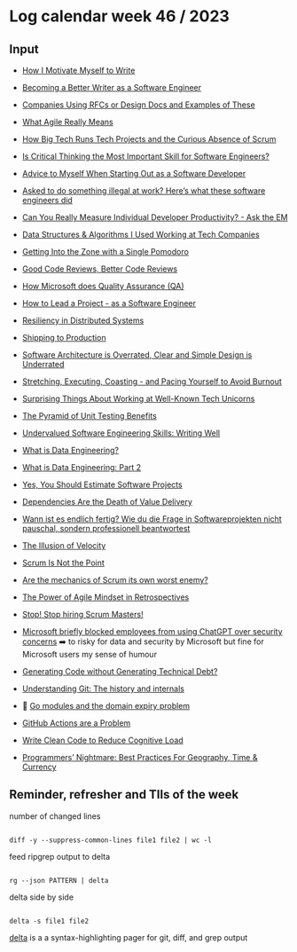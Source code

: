 # Log calendar week 46 / 2023

## Input

- [How I Motivate Myself to Write](https://blog.pragmaticengineer.com/writing-motivation/)
- [Becoming a Better Writer as a Software Engineer](https://blog.pragmaticengineer.com/becoming-a-better-writer-in-tech/)

- [Companies Using RFCs or Design Docs and Examples of These](https://blog.pragmaticengineer.com/rfcs-and-design-docs/)

- [What Agile Really Means](https://blog.pragmaticengineer.com/what-agile-really-means/)
- [How Big Tech Runs Tech Projects and the Curious Absence of Scrum](https://blog.pragmaticengineer.com/project-management-at-big-tech/)

- [Is Critical Thinking the Most Important Skill for Software Engineers?](https://blog.pragmaticengineer.com/critical-thinking/)

- [Advice to Myself When Starting Out as a Software Developer](https://blog.pragmaticengineer.com/advice-to-myself-when-starting-as-a-software-developer/)
- [Asked to do something illegal at work? Here’s what these software engineers did](https://blog.pragmaticengineer.com/asked-to-do-something-illegal-at-work/)
- [Can You Really Measure Individual Developer Productivity? - Ask the EM](https://blog.pragmaticengineer.com/can-you-measure-developer-productivity/)
- [Data Structures & Algorithms I Used Working at Tech Companies](https://blog.pragmaticengineer.com/data-structures-and-algorithms-i-actually-used-day-to-day/)
- [Getting Into the Zone with a Single Pomodoro](https://blog.pragmaticengineer.com/getting-into-the-zone-with-a-single-pomodoro/)
- [Good Code Reviews, Better Code Reviews](https://blog.pragmaticengineer.com/good-code-reviews-better-code-reviews/)
- [How Microsoft does Quality Assurance (QA)](https://blog.pragmaticengineer.com/how-microsoft-does-qa/)
- [How to Lead a Project - as a Software Engineer](https://blog.pragmaticengineer.com/how-to-lead-a-project-in-software-development/)
- [Resiliency in Distributed Systems](https://blog.pragmaticengineer.com/resiliency-in-distributed-systems/)
- [Shipping to Production](https://blog.pragmaticengineer.com/shipping-to-production/)
- [Software Architecture is Overrated, Clear and Simple Design is Underrated](https://blog.pragmaticengineer.com/software-architecture-is-overrated/)
- [Stretching, Executing, Coasting - and Pacing Yourself to Avoid Burnout](https://blog.pragmaticengineer.com/stretching-executing-coasting/)
- [Surprising Things About Working at Well-Known Tech Unicorns](https://blog.pragmaticengineer.com/surprising-things-about-working-at-tech-unicorns/)
- [The Pyramid of Unit Testing Benefits](https://blog.pragmaticengineer.com/unit-testing-benefits-pyramid/)
- [Undervalued Software Engineering Skills: Writing Well](https://blog.pragmaticengineer.com/on-writing-well/)
- [What is Data Engineering?](https://blog.pragmaticengineer.com/what-is-data-engineering/)
- [What is Data Engineering: Part 2](https://blog.pragmaticengineer.com/what-is-data-engineering-2/)
- [Yes, You Should Estimate Software Projects](https://blog.pragmaticengineer.com/yes-you-should-estimate/)


- [Dependencies Are the Death of Value Delivery](https://www.scrum.org/resources/blog/dependencies-are-death-value-delivery)

- [Wann ist es endlich fertig? Wie du die Frage in Softwareprojekten nicht pauschal, sondern professionell beantwortest](https://www.scrum.org/resources/blog/wann-ist-es-endlich-fertig-wie-du-die-frage-softwareprojekten-nicht-pauschal-sondern)

- [The Illusion of Velocity](https://www.scrum.org/resources/blog/illusion-velocity-0)

- [Scrum Is Not the Point](https://www.scrum.org/resources/blog/scrum-not-point)

- [Are the mechanics of Scrum its own worst enemy?](https://medium.com/serious-scrum/are-the-mechanics-of-scrum-its-own-worst-enemy-af31372b838d)

- [The Power of Agile Mindset in Retrospectives](https://medium.com/serious-scrum/the-power-of-agile-mindset-in-retrospectives-6adb1a83ea0b)

- [Stop! Stop hiring Scrum Masters!](https://gramland.medium.com/stop-stop-hiring-scrum-masters-a46ca71351a1)

- [Microsoft briefly blocked employees from using ChatGPT over security concerns](https://www.engadget.com/microsoft-briefly-blocked-employees-from-using-chatgpt-over-security-concerns-080403177.html) :arrow_right: to risky for data and security by Microsoft but fine for Microsoft users my sense of humour

- [Generating Code without Generating Technical Debt?](https://sourcery.ai/blog/chatgpt-maintainable-code/)

- [Understanding Git: The history and internals](https://graphite.dev/blog/understanding-git)

- :memo: [Go modules and the domain expiry problem](https://utcc.utoronto.ca/~cks/space/blog/programming/GoModulesAndDomainExpiry)

- [GitHub Actions are a Problem](https://felix-knorr.net/posts/2023-11-11-github-actions.html)

- [Write Clean Code to Reduce Cognitive Load](https://testing.googleblog.com/2023/11/write-clean-code-to-reduce-cognitive.html)

- [Programmers’ Nightmare: Best Practices For Geography, Time & Currency](https://medium.com/@jankammerath/programmers-nightmare-best-practices-for-geography-time-currency-92f02753837)



## Reminder, refresher and TIls of the week

number of changed lines
~~~

diff -y --suppress-common-lines file1 file2 | wc -l

~~~

feed ripgrep output to delta

~~~

rg --json PATTERN | delta

~~~

delta side by side
~~~

delta -s file1 file2

~~~

[delta](https://github.com/dandavison/delta) is a a syntax-highlighting pager for git, diff, and grep output
